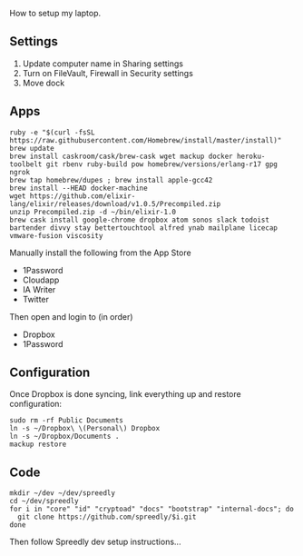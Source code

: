 How to setup my laptop.

## Settings

1. Update computer name in Sharing settings
2. Turn on FileVault, Firewall in Security settings
3. Move dock

## Apps

```shell
ruby -e "$(curl -fsSL https://raw.githubusercontent.com/Homebrew/install/master/install)"
brew update
brew install caskroom/cask/brew-cask wget mackup docker heroku-toolbelt git rbenv ruby-build pow homebrew/versions/erlang-r17 gpg ngrok
brew tap homebrew/dupes ; brew install apple-gcc42
brew install --HEAD docker-machine
wget https://github.com/elixir-lang/elixir/releases/download/v1.0.5/Precompiled.zip
unzip Precompiled.zip -d ~/bin/elixir-1.0
brew cask install google-chrome dropbox atom sonos slack todoist bartender divvy stay bettertouchtool alfred ynab mailplane licecap vmware-fusion viscosity
```

Manually install the following from the App Store

* 1Password
* Cloudapp
* IA Writer
* Twitter

Then open and login to (in order)
* Dropbox
* 1Password

## Configuration

Once Dropbox is done syncing, link everything up and restore configuration:

```shell
sudo rm -rf Public Documents
ln -s ~/Dropbox\ \(Personal\) Dropbox
ln -s ~/Dropbox/Documents .
mackup restore
```

## Code

```shell
mkdir ~/dev ~/dev/spreedly
cd ~/dev/spreedly
for i in "core" "id" "cryptoad" "docs" "bootstrap" "internal-docs"; do
  git clone https://github.com/spreedly/$i.git
done
```

Then follow Spreedly dev setup instructions...
